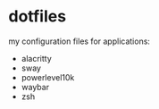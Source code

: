 # dotfiles
my configuration files for applications:
- alacritty
- sway
- powerlevel10k
- waybar
- zsh

